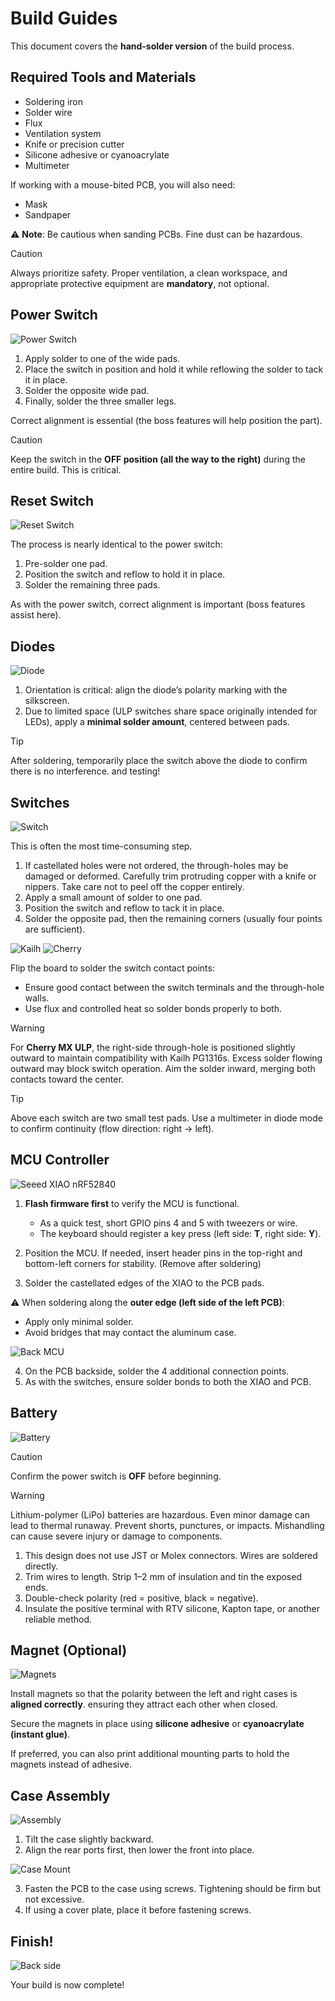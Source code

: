 # Build Guides

This document covers the **hand-solder version** of the build process.

## Required Tools and Materials
- Soldering iron
- Solder wire
- Flux
- Ventilation system
- Knife or precision cutter
- Silicone adhesive or cyanoacrylate
- Multimeter

If working with a mouse-bited PCB, you will also need:
- Mask
- Sandpaper

⚠️ **Note**: Be cautious when sanding PCBs. Fine dust can be hazardous.

> [!CAUTION]
> Always prioritize safety. Proper ventilation, a clean workspace, and appropriate protective equipment are **mandatory**, not optional.

## Power Switch

![Power Switch](./images/powerswitch.png)

1. Apply solder to one of the wide pads.
2. Place the switch in position and hold it while reflowing the solder to tack it in place.
3. Solder the opposite wide pad.
4. Finally, solder the three smaller legs.

Correct alignment is essential (the boss features will help position the part).

> [!CAUTION]
> Keep the switch in the **OFF position (all the way to the right)** during the entire build. This is critical.

## Reset Switch

![Reset Switch](./images/resetswitch.png)

The process is nearly identical to the power switch:

1. Pre-solder one pad.
2. Position the switch and reflow to hold it in place.
3. Solder the remaining three pads.

As with the power switch, correct alignment is important (boss features assist here).

## Diodes

![Diode](./images/diodes.png)

1. Orientation is critical: align the diode’s polarity marking with the silkscreen.
2. Due to limited space (ULP switches share space originally intended for LEDs), apply a **minimal solder amount**, centered between pads.

> [!TIP]
> After soldering, temporarily place the switch above the diode to confirm there is no interference. and testing!

## Switches

![Switch](./images/switch.png)

This is often the most time-consuming step.

1. If castellated holes were not ordered, the through-holes may be damaged or deformed. Carefully trim protruding copper with a knife or nippers. Take care not to peel off the copper entirely.
2. Apply a small amount of solder to one pad.
3. Position the switch and reflow to tack it in place.
4. Solder the opposite pad, then the remaining corners (usually four points are sufficient).

![Kailh](./images/sw_back_kailh.png)
![Cherry](./images/sw_back_cherry.png)

Flip the board to solder the switch contact points:

- Ensure good contact between the switch terminals and the through-hole walls.
- Use flux and controlled heat so solder bonds properly to both.

> [!WARNING]
> For **Cherry MX ULP**, the right-side through-hole is positioned slightly outward to maintain compatibility with Kailh PG1316s. Excess solder flowing outward may block switch operation. Aim the solder inward, merging both contacts toward the center.

> [!TIP]
> Above each switch are two small test pads. Use a multimeter in diode mode to confirm continuity (flow direction: right → left).

## MCU Controller

![Seeed XIAO nRF52840](./images/xiao_summary.png)

1. **Flash firmware first** to verify the MCU is functional.
   - As a quick test, short GPIO pins 4 and 5 with tweezers or wire.
   - The keyboard should register a key press (left side: **T**, right side: **Y**).

2. Position the MCU. If needed, insert header pins in the top-right and bottom-left corners for stability. (Remove after soldering)

3. Solder the castellated edges of the XIAO to the PCB pads.

⚠️ When soldering along the **outer edge (left side of the left PCB)**:
- Apply only minimal solder.
- Avoid bridges that may contact the aluminum case.

![Back MCU](./images/xiao_back.png)

4. On the PCB backside, solder the 4 additional connection points.
5. As with the switches, ensure solder bonds to both the XIAO and PCB.

## Battery

![Battery](./images/battery.png)

> [!CAUTION]
> Confirm the power switch is **OFF** before beginning.

> [!WARNING]
> Lithium-polymer (LiPo) batteries are hazardous. Even minor damage can lead to thermal runaway. Prevent shorts, punctures, or impacts. Mishandling can cause severe injury or damage to components.

1. This design does not use JST or Molex connectors. Wires are soldered directly.
2. Trim wires to length. Strip 1–2 mm of insulation and tin the exposed ends.
3. Double-check polarity (red = positive, black = negative).
4. Insulate the positive terminal with RTV silicone, Kapton tape, or another reliable method.

## Magnet (Optional)

![Magnets](./images/magnets.png)

Install magnets so that the polarity between the left and right cases is **aligned correctly**. ensuring they attract each other when closed.

Secure the magnets in place using **silicone adhesive** or **cyanoacrylate (instant glue)**.

If preferred, you can also print additional mounting parts to hold the magnets instead of adhesive.

## Case Assembly

![Assembly](./images/case_assembly.png)

1. Tilt the case slightly backward.
2. Align the rear ports first, then lower the front into place.

![Case Mount](./images/case_mounts.png)

3. Fasten the PCB to the case using screws. Tightening should be firm but not excessive.
4. If using a cover plate, place it before fastening screws.

## Finish!

![Back side](./images/back_ports.png)

Your build is now complete!

